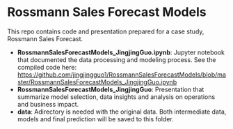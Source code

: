 # Rossmann Sales Forecast Models

This repo contains code and presentation prepared for a case study, Rossmann Sales Forecast.
- **RossmannSalesForecastModels_JingjingGuo.ipynb**: Jupyter notebook that documented the data processing and modeling process. See the compiled code here: https://github.com/jingjingguo1/RossmannSalesForecastModels/blob/master/RossmannSalesForecastModels_JingjingGuo.ipynb
- **RossmannSalesForecastModels_JingjingGuo**: Presentation that summarize model selection, data insights and analysis on operations and business impact.
- **data**: Adirectory is needed with the original data. Both intermediate data, models and final prediction will be saved to this folder.
